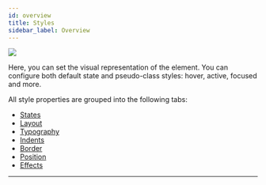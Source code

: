 ```yaml
---
id: overview
title: Styles
sidebar_label: Overview
---
```


[![](https://img.youtube.com/vi/kDEtTCMTEY8/0.jpg)](https://www.youtube.com/watch?v=kDEtTCMTEY8)

Here, you can set the visual representation of the element. You can configure both default state and pseudo-class styles: hover, active, focused and more.

All style properties are grouped into the following tabs:

-   [States](/documentation/interface/work-area/props-panel/styles/states)
-   [Layout](/documentation/interface/work-area/props-panel/styles/layout)
-   [Typography](/documentation/interface/work-area/props-panel/styles/typography)
-   [Indents](/documentation/interface/work-area/props-panel/styles/indents)
-   [Border](/documentation/interface/work-area/props-panel/styles/border)
-   [Position](/documentation/interface/work-area/props-panel/styles/position)
-   [Effects](/documentation/interface/work-area/props-panel/styles/effects)

---
